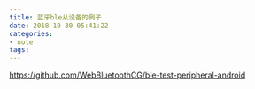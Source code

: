 ```yaml
---
title: 蓝牙ble从设备的例子
date: 2018-10-30 05:41:22 
categories: 
- note
tags: 
---
```


[https://github.com/WebBluetoothCG/ble-test-peripheral-android
](https://github.com/WebBluetoothCG/ble-test-peripheral-android)